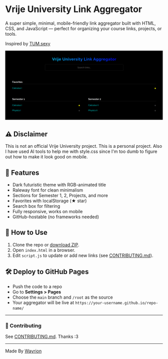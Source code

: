 # Vrije University Link Aggregator

A super simple, minimal, mobile-friendly link aggregator built with HTML, CSS, and JavaScript — perfect for organizing your course links, projects, or tools.

Inspired by [TUM.sexy](https://tum.sexy)

![screenshot](./static/screenshots/Desktop.png) 

## ⚠️ Disclaimer
This is not an official Vrije University project. This is a personal project. Also I have used AI tools to help me with style.css since I'm too dumb to figure out how to make it look good on mobile. 

## 🚀 Features

- Dark futuristic theme with RGB-animated title
- Raleway font for clean minimalism
- Sections for Semester 1, 2, Projects, and more
- Favorites with localStorage (★ star)
- Search box for filtering
- Fully responsive, works on mobile
- GitHub-hostable (no frameworks needed)

## 📁 How to Use

1. Clone the repo or [download ZIP](https://github.com/VU-Devs/LA/archive/refs/heads/main.zip).
2. Open `index.html` in a browser.
3. Edit `script.js` to update or add new links (see [CONTRIBUTING.md](./CONTRIBUTING.md)).

## 🛠 Deploy to GitHub Pages

- Push the code to a repo
- Go to **Settings > Pages**
- Choose the `main` branch and `/root` as the source
- Your aggregator will be live at `https://your-username.github.io/repo-name/`

---

### 🙏 Contributing

See [CONTRIBUTING.md](./CONTRIBUTING.md). Thanks :3

---

Made By [Wayrion](https://github.com/Wayrion)
